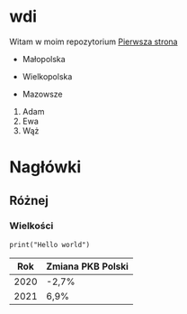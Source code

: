 # wdi
Witam w moim repozytorium
[Pierwsza strona](https://users.v-lo.krakow.pl/~b.nalodka/stronaBonaparte.html)

- Małopolska
* Wielkopolska
+ Mazowsze

1. Adam 
2. Ewa
3. Wąż

# Nagłówki
## Różnej
### Wielkości

``` print("Hello world") ```

| Rok   | Zmiana PKB Polski |
| ----- | ----------------- |
| 2020  | -2,7%             |
| 2021  |  6,9%             |

